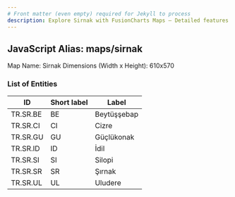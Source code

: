 ```yaml
---
# Front matter (even empty) required for Jekyll to process
description: Explore Sirnak with FusionCharts Maps – Detailed features for seamless integration. Try now & enhance your data visualization today! 
---
```


## JavaScript Alias: maps/sirnak

Map Name: Sirnak
Dimensions (Width x Height): 610x570





### List of Entities

ID | Short label | Label
---|---|---|
TR.SR.BE | BE | Beytüşşebap
TR.SR.CI | CI | Cizre
TR.SR.GU | GU | Güçlükonak
TR.SR.ID | ID | İdil		
TR.SR.SI | SI | Silopi
TR.SR.SR | SR | Şırnak
TR.SR.UL | UL | Uludere